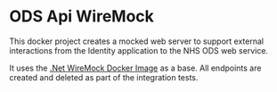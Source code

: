 # ODS Api WireMock

This docker project creates a mocked web server to support external interactions from the Identity application to the NHS ODS web service.

It uses the [.Net WireMock Docker Image](https://github.com/WireMock-Net/WireMock.Net-docker/) as a base. All endpoints are created and deleted as part of the integration tests.